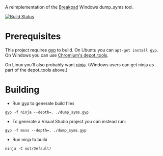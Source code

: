 A reimplementation of the [Breakpad](https://code.google.com/p/google-breakpad/) Windows dump_syms tool.

[![Build Status](https://travis-ci.org/luser/dump_syms.svg?branch=master)](https://travis-ci.org/luser/dump_syms)

Prerequisites
=============

This project requires [gyp](https://code.google.com/p/gyp/) to build. On Ubuntu you can `apt-get install gyp`. On Windows you can use [Chromium's depot_tools](http://dev.chromium.org/developers/how-tos/install-depot-tools).

On Linux you'll also probably want [ninja](http://martine.github.io/ninja/). (Windows users can get ninja as part of the depot_tools above.)

Building
========
* Run gyp to generate build files
```
gyp -f ninja --depth=. ./dump_syms.gyp
```
 * To generate a Visual Studio project you can instead run:
```
gyp -f msvs --depth=. ./dump_syms.gyp
```
* Run ninja to build
```
ninja -C out/Default/
```
